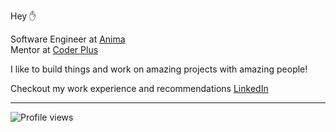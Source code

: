 Hey ✋

Software Engineer at [Anima](https://www.animaapp.com/) <br/>
Mentor at [Coder Plus](https://coder-plus.netlify.app/)

I like to build things and work on amazing projects with amazing people!

Checkout my work experience and recommendations [LinkedIn](https://www.linkedin.com/in/garbalau-in/)

---

![Profile views](https://komarev.com/ghpvc/?username=garbalau-github&color=green)
